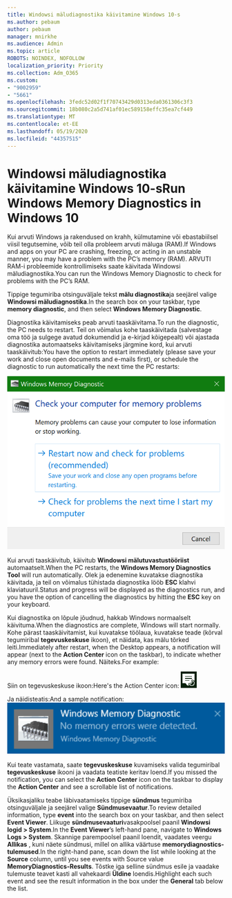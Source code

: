 ```yaml
---
title: Windowsi mäludiagnostika käivitamine Windows 10-s
ms.author: pebaum
author: pebaum
manager: mnirkhe
ms.audience: Admin
ms.topic: article
ROBOTS: NOINDEX, NOFOLLOW
localization_priority: Priority
ms.collection: Adm_O365
ms.custom:
- "9002959"
- "5661"
ms.openlocfilehash: 3fedc52d02f1f70743429d0313eda0361306c3f3
ms.sourcegitcommit: 18b080c2a5d741af01ec589158effc35ea7cf449
ms.translationtype: MT
ms.contentlocale: et-EE
ms.lasthandoff: 05/19/2020
ms.locfileid: "44357515"
---
```

# <a name="run-windows-memory-diagnostics-in-windows-10"></a><span data-ttu-id="81c07-102">Windowsi mäludiagnostika käivitamine Windows 10-s</span><span class="sxs-lookup"><span data-stu-id="81c07-102">Run Windows Memory Diagnostics in Windows 10</span></span>

<span data-ttu-id="81c07-103">Kui arvuti Windows ja rakendused on krahh, külmutamine või ebastabiilsel viisil tegutsemine, võib teil olla probleem arvuti mäluga (RAM).</span><span class="sxs-lookup"><span data-stu-id="81c07-103">If Windows and apps on your PC are crashing, freezing, or acting in an unstable manner, you may have a problem with the PC’s memory (RAM).</span></span> <span data-ttu-id="81c07-104">ARVUTI RAM-i probleemide kontrollimiseks saate käivitada Windowsi mäludiagnostika.</span><span class="sxs-lookup"><span data-stu-id="81c07-104">You can run the Windows Memory Diagnostic to check for problems with the PC’s RAM.</span></span>

<span data-ttu-id="81c07-105">Tippige tegumiriba otsinguväljale tekst **mälu diagnostika**ja seejärel valige **Windowsi mäludiagnostika**.</span><span class="sxs-lookup"><span data-stu-id="81c07-105">In the search box on your taskbar, type **memory diagnostic**, and then select **Windows Memory Diagnostic**.</span></span> 

<span data-ttu-id="81c07-106">Diagnostika käivitamiseks peab arvuti taaskäivitama.</span><span class="sxs-lookup"><span data-stu-id="81c07-106">To run the diagnostic, the PC needs to restart.</span></span> <span data-ttu-id="81c07-107">Teil on võimalus kohe taaskäivitada (salvestage oma töö ja sulgege avatud dokumendid ja e-kirjad kõigepealt) või ajastada diagnostika automaatseks käivitamiseks järgmine kord, kui arvuti taaskäivitub:</span><span class="sxs-lookup"><span data-stu-id="81c07-107">You have the option to restart immediately (please save your work and close open documents and e-mails first), or schedule the diagnostic to run automatically the next time the PC restarts:</span></span>

![Windowsi mäludiagnostika](media/windows-memory-diagnostic.png)

<span data-ttu-id="81c07-109">Kui arvuti taaskäivitub, käivitub **Windowsi mälutuvastustööriist** automaatselt.</span><span class="sxs-lookup"><span data-stu-id="81c07-109">When the PC restarts, the **Windows Memory Diagnostics Tool** will run automatically.</span></span> <span data-ttu-id="81c07-110">Olek ja edenemine kuvatakse diagnostika käivitada, ja teil on võimalus tühistada diagnostika lööb **ESC** klahvi klaviatuuril.</span><span class="sxs-lookup"><span data-stu-id="81c07-110">Status and progress will be displayed as the diagnostics run, and you have the option of cancelling the diagnostics by hitting the **ESC** key on your keyboard.</span></span>

<span data-ttu-id="81c07-111">Kui diagnostika on lõpule jõudnud, hakkab Windows normaalselt käivituma.</span><span class="sxs-lookup"><span data-stu-id="81c07-111">When the diagnostics are complete, Windows will start normally.</span></span>
<span data-ttu-id="81c07-112">Kohe pärast taaskäivitamist, kui kuvatakse töölaua, kuvatakse teade (kõrval tegumiribal **tegevuskeskuse** ikoon), et näidata, kas mälu tõrked leiti.</span><span class="sxs-lookup"><span data-stu-id="81c07-112">Immediately after restart, when the Desktop appears, a notification will appear (next to the **Action Center** icon on the taskbar), to indicate whether any memory errors were found.</span></span> <span data-ttu-id="81c07-113">Näiteks.</span><span class="sxs-lookup"><span data-stu-id="81c07-113">For example:</span></span>

<span data-ttu-id="81c07-114">Siin on tegevuskeskuse ikoon:</span><span class="sxs-lookup"><span data-stu-id="81c07-114">Here's the Action Center icon:</span></span> ![Tegevuskeskuse ikoon](media/action-center-icon.png) 

<span data-ttu-id="81c07-116">Ja näidisteatis:</span><span class="sxs-lookup"><span data-stu-id="81c07-116">And a sample notification:</span></span> ![Mälu tõrkeid pole](media/no-memory-errors.png)

<span data-ttu-id="81c07-118">Kui teate vastamata, saate **tegevuskeskuse** kuvamiseks valida tegumiribal **tegevuskeskuse** ikooni ja vaadata teatiste keritav loend.</span><span class="sxs-lookup"><span data-stu-id="81c07-118">If you missed the notification, you can select the **Action Center** icon  on the taskbar to display the **Action Center** and see a scrollable list of notifications.</span></span>

<span data-ttu-id="81c07-119">Üksikasjaliku teabe läbivaatamiseks tippige **sündmus** tegumiriba otsinguväljale ja seejärel valige **Sündmusevaatur**.</span><span class="sxs-lookup"><span data-stu-id="81c07-119">To review detailed information, type **event** into the search box on your taskbar, and then select **Event Viewer**.</span></span> <span data-ttu-id="81c07-120">Liikuge **sündmusevaaturi**vasakpoolsel paanil **Windowsi logid > System**.</span><span class="sxs-lookup"><span data-stu-id="81c07-120">In the **Event Viewer**’s left-hand pane, navigate to **Windows Logs > System**.</span></span> <span data-ttu-id="81c07-121">Skannige parempoolsel paanil loendit, vaadates veergu **Allikas** , kuni näete sündmusi, millel on allika väärtuse **memorydiagnostics-tulemused**.</span><span class="sxs-lookup"><span data-stu-id="81c07-121">In the right-hand pane, scan down the list while looking at the **Source** column, until you see events with Source value **MemoryDiagnostics-Results**.</span></span> <span data-ttu-id="81c07-122">Tõstke iga selline sündmus esile ja vaadake tulemuste teavet kasti all vahekaardi **Üldine** loendis.</span><span class="sxs-lookup"><span data-stu-id="81c07-122">Highlight each such event and see the result information in the box under the **General** tab below the list.</span></span>
